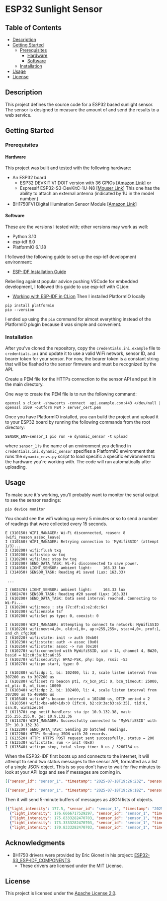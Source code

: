 # ESP32 Sunlight Sensor

## Table of Contents
- [Description](#description)
- [Getting Started](#getting-started)
  - [Prerequisites](#prerequisites)
    - [Hardware](#hardware)
    - [Software](#software)
  - [Installation](#installation)
- [Usage](#usage)
- [License](#license)


## Description
This project defines the source code for a ESP32 based sunlight sensor. The sensor is designed to measure the amount 
of and send the results to a web service.

## Getting Started

### Prerequisites
#### Hardware
This project was built and tested with the following hardware:
- An ESP32 board
  - ESP32 DEVKIT V1 DOIT version with 36 GPIOs [[Amazon Link](https://www.amazon.com/dp/B084KWNMM4)] or 
  - EspressIf ESP32-S3-DevKitC-1U-N8 [[Mouser Link](https://www.mouser.com/ProductDetail/Espressif-Systems/ESP32-S3-DevKitC-1U-N8?qs=Li%252BoUPsLEnt6p%252BOu3d2jKw%3D%3D&countryCode=US&currencyCode=USD)]  This one has the ability to attach an external antenna (indicated by 1U in the model number.)
- BH1750FVI Digital Illumination Sensor Module [[Amazon Link](https://www.amazon.com/gp/product/B09KGXD7C2/)]

#### Software
These are the versions I tested with; other versions may work as well:
- Python 3.10
- esp-idf 6.0 
- PlatformIO 6.1.18

I followed the following guide to set up the esp-idf development environment:
- [ESP-IDF Installation Guide](https://docs.espressif.com/projects/esp-idf/en/stable/esp32/get-started/index.html)

Rebelling against popular advice pushing VSCode for embedded development, I followed this guide to use esp-idf with CLion:
- [Working with ESP-IDF in CLion](https://developer.espressif.com/blog/clion/)
Then I installed PlatformIO locally
```shell
pip install platformio
pio --version
```
I ended up using the `pio` command for almost everything 
instead of the PlatformIO plugin because it was simple and convenient.

### Installation
After you've cloned the repository, copy the `credentials.ini.example` file
to `credentials.ini` and update it to 
use a valid WiFi network, sensor ID, and bearer token  for your sensor.  For now, the bearer token 
is a constant string that will be flashed to the sensor firmware and must be recognized by the API.

Create a PEM file for the HTTPs connection to the sensor API and put it in the main directory.

One way to create the PEM file is to run the following command:

```shell
openssl s_client -showcerts -connect  api.example.com:443 </dev/null | openssl x509 -outform PEM > server_cert.pem
````

Once you have PlatformIO installed, you can build the project and upload it to your ESP32
board by running the following commands from the root directory:
```shell
SENSOR_ENV=sensor_1 pio run -e dynamic_sensor -t upload
```
where `sensor_1` is the name of an environment you defined in `credentials.ini`.
`dynamic_sensor` specifies a PlatformIO environment that runs the `dynamic_envs.py` script to 
load specific a specific environment to the hardware you're working with.
The code will run automatically after uploading.

## Usage
To make sure it's working, you'll probably want to monitor the serial output to see the sensor readings:
```shell
pio device monitor
```

You should see the wifi waking up every 5 minutes or so to send a number of readings that were collected every 15 seconds.

```
E (310150) WIFI_MANAGER: Wi-Fi disconnected, reason: 8 (wifi_reason_assoc_leave)
I (310160) WIFI_MANAGER: Retrying connection to 'MyWifiSSID' (attempt 1/3)...
I (310200) wifi:flush txq
I (310200) wifi:stop sw txq
I (310200) wifi:lmac stop hw txq
I (310200) SEND_DATA_TASK: Wi-Fi disconnected to save power.
I (314050) LIGHT_SENSOR: ambient light:     163.33 lux
I (314050) SENSOR_TASK: Reading #1 saved (Lux: 163.33)

 ... 
 
I (602470) LIGHT_SENSOR: ambient light:     163.33 lux
I (602470) SENSOR_TASK: Reading #20 saved (Lux: 163.33)
I (610200) SEND_DATA_TASK: Data send interval reached. Connecting to Wi-Fi...
I (610200) wifi:mode : sta (7c:df:a1:e2:dc:6c)
I (610200) wifi:enable tsf
I (610200) wifi:Set ps type: 0, coexist: 0

I (610200) WIFI_MANAGER: Attempting to connect to network: MyWifiSSID
I (610220) wifi:new:<4,0>, old:<1,0>, ap:<255,255>, sta:<4,0>, prof:1, snd_ch_cfg:0x0
I (610220) wifi:state: init -> auth (0xb0)
I (610230) wifi:state: auth -> assoc (0x0)
I (610250) wifi:state: assoc -> run (0x10)
I (610270) wifi:connected with MyWifiSSID, aid = 14, channel 4, BW20, bssid = b2:c0:3a:b3:a6:35
I (610270) wifi:security: WPA2-PSK, phy: bgn, rssi: -53
I (610270) wifi:pm start, type: 0

I (610280) wifi:dp: 1, bi: 102400, li: 3, scale listen interval from 307200 us to 307200 us
I (610280) wifi:set rx beacon pti, rx_bcn_pti: 0, bcn_timeout: 25000, mt_pti: 0, mt_time: 10000
I (610340) wifi:dp: 2, bi: 102400, li: 4, scale listen interval from 307200 us to 409600 us
I (610340) wifi:AP's beacon interval = 102400 us, DTIM period = 2
I (610350) wifi:<ba-add>idx:0 (ifx:0, b2:c0:3a:b3:a6:35), tid:0, ssn:0, winSize:64
I (611370) esp_netif_handlers: sta ip: 10.9.132.38, mask: 255.255.255.0, gw: 10.9.132.36
I (611370) WIFI_MANAGER: Successfully connected to 'MyWifiSSID' with IP: 10.9.132.38
I (612200) SEND_DATA_TASK: Sending 20 batched readings.
I (612200) HTTP: Sending JSON with 20 records.
I (613520) HTTP: HTTPS POST request sent successfully, status = 200
I (613530) wifi:state: run -> init (0x0)
I (613540) wifi:pm stop, total sleep time: 0 us / 3260734 us
```

When the ESP32-IDF first boots up and connects to the internet, it will attempt to send two status messages to 
the sensor API, formatted as a list of a single JSON object.  This is so you don't have to wait for five minutes to look at your API logs and see if messages are coming in.

```json
[{"sensor_id": "sensor_1", "timestamp": "2025-07-18T19:26:23Z", "sensor_set_id": "test", "status": "wifi connected"}]
```

```json
[{"sensor_id": "sensor_1", "timestamp": "2025-07-18T19:26:18Z", "sensor_set_id": "test", "status": "ntp set"}]
```

Then it will send 5-minute buffers of messages as JSON lists of objects.

```json
[{"light_intensity": 177.5, "sensor_id": "sensor_1", "timestamp": "2025-07-18T19:16:08Z", "sensor_set_id": "test"}, 
  {"light_intensity": 176.6666717529297, "sensor_id": "sensor_1", "timestamp": "2025-07-18T19:16:23Z", "sensor_set_id": "test"}, 
  {"light_intensity": 175.8333282470703, "sensor_id": "sensor_1", "timestamp": "2025-07-18T19:16:38Z", "sensor_set_id": "test"}, 
  {"light_intensity": 173.3333282470703, "sensor_id": "sensor_1", "timestamp": "2025-07-18T19:16:54Z", "sensor_set_id": "test"}, 
  {"light_intensity": 170.8333282470703, "sensor_id": "sensor_1", "timestamp": "2025-07-18T19:17:09Z", "sensor_set_id": "test"}]
```


## Acknowledgments
- BH1750 drivers were provided by Eric Gionet in his project: [ESP32-S3_ESP-IDF_COMPONENTS](https://github.com/K0I05/ESP32-S3_ESP-IDF_COMPONENTS).
  - These drivers are licensed under the MIT License.

## License
This project is licensed under the [Apache License 2.0](https://www.apache.org/licenses/LICENSE-2.0).


